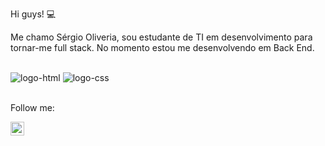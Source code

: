 Hi guys! :computer:

 Me chamo Sérgio Oliveria, sou estudante de TI em desenvolvimento para tornar-me full stack. No momento estou me desenvolvendo em Back End.
 <br>
 <br>


  
   <img src="https://img.shields.io/badge/HTML-239120?style=for-the-badge&logo=html5&logoColor=white" alt= "logo-html">
  
   <img src="https://img.shields.io/badge/CSS3-1572B6?style=for-the-badge&logo=css3&logoColor=white" alt="logo-css">
   <br>
   <br>

  Follow me:

   <a href="https://www.linkedin.com/in/sergiowallace/"> <img aligh="left" src="https://img.freepik.com/vetores-premium/icone-do-aplicativo-linkedin-a-maior-rede-profissional-do-mundo-redes-sociais-empregos-e-carreiras_277909-476.jpg?w=740" width=22px> <a/>
